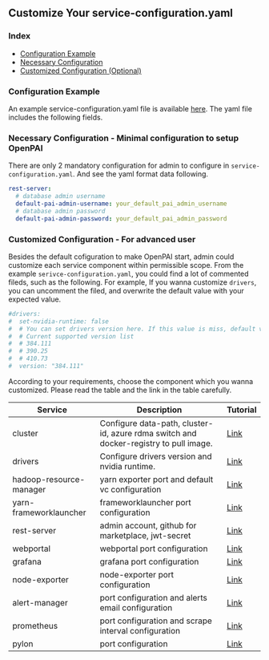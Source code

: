 <!--
  Copyright (c) Microsoft Corporation
  All rights reserved.

  MIT License

  Permission is hereby granted, free of charge, to any person obtaining a copy of this software and associated
  documentation files (the "Software"), to deal in the Software without restriction, including without limitation
  the rights to use, copy, modify, merge, publish, distribute, sublicense, and/or sell copies of the Software, and
  to permit persons to whom the Software is furnished to do so, subject to the following conditions:
  The above copyright notice and this permission notice shall be included in all copies or substantial portions of the Software.

  THE SOFTWARE IS PROVIDED *AS IS*, WITHOUT WARRANTY OF ANY KIND, EXPRESS OR IMPLIED, INCLUDING
  BUT NOT LIMITED TO THE WARRANTIES OF MERCHANTABILITY, FITNESS FOR A PARTICULAR PURPOSE AND
  NONINFRINGEMENT. IN NO EVENT SHALL THE AUTHORS OR COPYRIGHT HOLDERS BE LIABLE FOR ANY CLAIM,
  DAMAGES OR OTHER LIABILITY, WHETHER IN AN ACTION OF CONTRACT, TORT OR OTHERWISE, ARISING FROM,
  OUT OF OR IN CONNECTION WITH THE SOFTWARE OR THE USE OR OTHER DEALINGS IN THE SOFTWARE.
-->

## Customize Your service-configuration.yaml

### Index

- [Configuration Example](#example)
- [Necessary Configuration](#necessary)
- [Customized Configuration (Optional)](#optional)

### Configuration Example <a name="example"></a>

An example service-configuration.yaml file is available [here](../../../../examples/cluster-configuration/services-configuration.yaml). The yaml file includes the following fields.

### Necessary Configuration - Minimal configuration to setup OpenPAI <a name="necessary"></a>

There are only 2 mandatory configuration for admin to configure in ```service-configuration.yaml```. And see the yaml format data following.

```YAML
rest-server:
  # database admin username
  default-pai-admin-username: your_default_pai_admin_username
  # database admin password
  default-pai-admin-password: your_default_pai_admin_password
```

### Customized Configuration - For advanced user <a name="optional"></a>

Besides the default cofiguration to make OpenPAI start, admin could customize each service component within permissible scope. From the example ```serivce-configuration.yaml```, you could find a lot of commented fileds, such as the following. For example, If you wanna customize ```drivers```, you can uncomment the filed, and overwrite the default value with your expected value.

```YAML
#drivers:
#  set-nvidia-runtime: false
#  # You can set drivers version here. If this value is miss, default value will be 384.111
#  # Current supported version list
#  # 384.111
#  # 390.25
#  # 410.73
#  version: "384.111"
```

According to your requirements, choose the component which you wanna customized. Please read the table and the link in the table carefully.

| Service                                                      | Description                                                                           | Tutorial                                                                                |
| ------------------------------------------------------------ | ------------------------------------------------------------------------------------- | --------------------------------------------------------------------------------------- |
| cluster <a name="ref_cluster_config"></a>                    | Configure data-path, cluster-id, azure rdma switch and docker-registry to pull image. | [Link](../../../../src/cluster/config/cluster_zh_CN.md)                                 |
| drivers <a name="ref_drivers"></a>                           | Configure drivers version and nvidia runtime.                                         | [Link](../../../../src/drivers/config/drivers_zh_CN.md)                                 |
| hadoop-resource-manager <a name="configure_vc_capacity"></a> | yarn exporter port and default vc configuration                                       | [Link](../../../../src/hadoop-resource-manager/config/hadoop-resource-manager_zh_CN.md) |
| yarn-frameworklauncher                                       | frameworklauncher port configuration                                                  | [Link](../../../../src/yarn-frameworklauncher/config/yarn-frameworkerlauncher_zh_CN.md) |
| rest-server <a name="ref_rest_server"></a>                   | admin account, github for marketplace, jwt-secret                                     | [Link](../../../../src/rest-server/config/rest-server_zh_CN.md)                         |
| webportal                                                    | webportal port configuration                                                          | [Link](../../../../src/webportal/config/webportal_zh_CN.md)                             |
| grafana                                                      | grafana port configuration                                                            | [Link](../../../../src/grafana/config/grafana_zh_CN.md)                                 |
| node-exporter                                                | node-exporter port configuration                                                      | [Link](../../../../src/node-exporter/config/node-exporter_zh_CN.md)                     |
| alert-manager                                                | port configuration and alerts email configuration                                     | [Link](../../../../src/alert-manager/config/alert-manager_zh_CN.md)                     |
| prometheus                                                   | port configuration and scrape interval configuration                                  | [Link](../../../../src/prometheus/config/prometheus_zh_CN.md)                           |
| pylon                                                        | port configuration                                                                    | [Link](../../../../src/pylon/config/pylon_zh_CN.md)                                     |